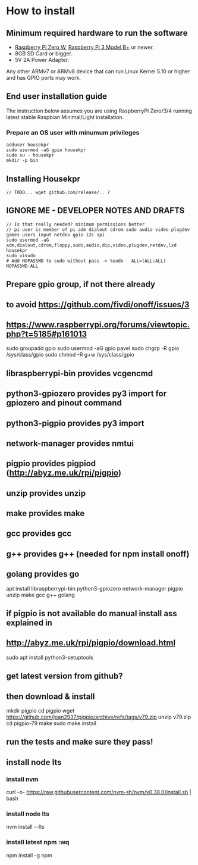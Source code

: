 # How to install

## Minimum required hardware to run the software

- [Raspberry Pi Zero W](https://www.raspberrypi.org/products/raspberry-pi-zero-w/), [Raspberry Pi 3 Model B+](https://www.raspberrypi.org/products/raspberry-pi-3-model-b-plus/) or newer.
- 8GB SD Card or bigger.
- 5V 2A Power Adapter.

Any other ARMv7 or ARMv8 device that can run Linux Kernel 5.10 or higher and has GPIO ports may work.

## End user installation guide

The instruction below assumes you are using RaspberryPi Zero/3/4 running latest stable Raspbian Minimal/Light installation.

### Prepare an OS user with minumum privileges

    adduser housekpr
    sudo usermod -aG gpio housekpr
    sudo su - housekpr 
    mkdir -p bin

## Installing Housekpr

    // TODO... wget github.com/release/.. ?




## IGNORE ME - DEVELOPER NOTES AND DRAFTS
    // Is that really needed? minimum permissions better
    // pi user is member of pi adm dialout cdrom sudo audio video plugdev games users input netdev gpio i2c spi
    sudo usermod -aG adm,dialout,cdrom,floppy,sudo,audio,dip,video,plugdev,netdev,lxd housekpr
    sudo visudo
    # Add NOPASSWD to sudo without pass -> %sudo   ALL=(ALL:ALL) NOPASSWD:ALL

## Prepare gpio group, if not there already
## to avoid https://github.com/fivdi/onoff/issues/3
## https://www.raspberrypi.org/forums/viewtopic.php?t=5185#p161013
sudo groupadd gpio
sudo usermod -aG gpio pavel
sudo chgrp -R gpio /sys/class/gpio
sudo chmod -R g+w /sys/class/gpio


## libraspberrypi-bin provides vcgencmd
## python3-gpiozero   provides py3 import for gpiozero and pinout command
## python3-pigpio     provides py3 import 
## network-manager    provides nmtui 
## pigpio             provides pigpiod (http://abyz.me.uk/rpi/pigpio)
## unzip              provides unzip
## make               provides make
## gcc                provides gcc
## g++                provides g++ (needed for npm install onoff)
## golang             provides go
apt install libraspberrypi-bin python3-gpiozero network-manager pigpio unzip make gcc g++ golang


## if pigpio is not available do manual install ass explained in 
## http://abyz.me.uk/rpi/pigpio/download.html
sudo apt install python3-setuptools
## get latest version from github?
## then download & install 
mkdir pigpio
cd pigpio
wget https://github.com/joan2937/pigpio/archive/refs/tags/v79.zip
unzip v79.zip
cd pigpio-79
make
sudo make install
## run the tests and make sure they pass!

## install node lts

### install nvm
curl -o- https://raw.githubusercontent.com/nvm-sh/nvm/v0.38.0/install.sh | bash

### install node lts
nvm install --lts
### install latest npm :wq
npm install -g npm
